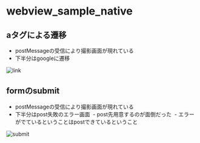# webview_sample_native

## aタグによる遷移

- postMessageの受信により撮影画面が現れている
- 下半分はgoogleに遷移

![link](https://user-images.githubusercontent.com/10087419/38121768-3ddacef8-340c-11e8-811c-ff9a45817fc2.gif)


## formのsubmit

- postMessageの受信により撮影画面が現れている
- 下半分はpost失敗のエラー画面
  - post先用意するのが面倒だった
  - エラーがでているということはpostできているということ

![submit](https://user-images.githubusercontent.com/10087419/38121766-3da68bfc-340c-11e8-9e65-1c3e6d10abe3.gif)

